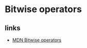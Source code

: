 # Bitwise operators

## links

- [MDN Bitwise operators](https://developer.mozilla.org/en-US/docs/Web/JavaScript/Reference/Operators/Bitwise_Operators)
